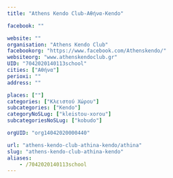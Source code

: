 ```yaml
---
title: "Athens Kendo Club-Αθήνα-Kendo"

facebook: ""

website: ""
organisation: "Athens Kendo Club"
facebookorg: "https://www.facebook.com/Athenskendo/"
websiteorg: "www.athenskendoclub.gr"
UID: "7042020140113school"
cities: ["Αθήνα"]
perioxi: ""
address: ""

places: [""]
categories: ["Κλειστού Χώρου"]
subcategories: ["Kendo"]
categoryNoSLug: ["kleistou-xorou"]
subcategoriesNoSLug: ["kobudo"]

orgUID: "org14042020000440"

url: "athens-kendo-club-athina-kendo/athina"
slug: "athens-kendo-club-athina-kendo"
aliases:
    - /7042020140113school
---
```





